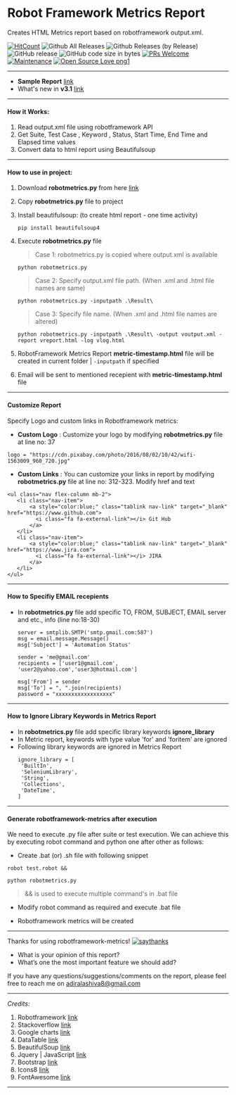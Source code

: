 # Robot Framework Metrics Report

Creates HTML Metrics report based on robotframework output.xml.

[![HitCount](http://hits.dwyl.io/adiralashiva8/robotframework-metrics.svg)](http://hits.dwyl.io/adiralashiva8/robotframework-metrics)
![Github All Releases](https://img.shields.io/github/downloads/adiralashiva8/robotframework-metrics/total.svg)
![Github Releases (by Release)](https://img.shields.io/github/downloads/adiralashiva8/robotframework-metrics/v3-1/total.svg)
![GitHub release](https://img.shields.io/github/release/adiralashiva8/robotframework-metrics.svg)
![GitHub code size in bytes](https://img.shields.io/github/languages/code-size/adiralashiva8/robotframework-metrics.svg)
[![PRs Welcome](https://img.shields.io/badge/PRs-welcome-brightgreen.svg?style=flat-square)](http://makeapullrequest.com)
[![Maintenance](https://img.shields.io/badge/Maintained%3F-yes-green.svg)](https://GitHub.com/Naereen/StrapDown.js/graphs/commit-activity)
[![Open Source Love png1](https://badges.frapsoft.com/os/v1/open-source.png?v=103)](https://github.com/ellerbrock/open-source-badges/)

---
 - __Sample Report__ [link](https://robotframework-metrics.netlify.com/)
 - What's new in __v3.1__ [link](https://github.com/adiralashiva8/robotframework-metrics/releases/tag/v3-1)

---

#### How it Works:

1. Read output.xml file using robotframework API
2. Get Suite, Test Case , Keyword , Status, Start Time, End Time and Elapsed time values
3. Convert data to html report using Beautifulsoup

---

#### How to use in project:

1. Download __robotmetrics.py__ from here [link](https://github.com/adiralashiva8/robotframework-metrics/releases/download/v3-1/robotmetrics.py)

2. Copy __robotmetrics.py__ file to project

3. Install beautifulsoup: (to create html report - one time activity)

    ```
    pip install beautifulsoup4
    ```

4. Execute __robotmetrics.py__ file

    > Case 1: robotmetrics.py is copied where output.xml is available

    ```
    python robotmetrics.py
    ```

    > Case 2: Specify output.xml file path. (When .xml and .html file names are same)

    ```
    python robotmetrics.py -inputpath .\Result\
    ```
    
    > Case 3: Specify file name. (When .xml and .html file names are altered)

    ```
    python robotmetrics.py -inputpath .\Result\ -output voutput.xml -report vreport.html -log vlog.html
    ```
    
5. RobotFramework Metrics Report __metric-timestamp.html__ file will be created in current folder | `-inputpath` if specified

6. Email will be sent to mentioned recepient with __metric-timestamp.html__ file

---

#### Customize Report

Specify Logo and custom links in Robotframework metrics: 

 - __Custom Logo__ : Customize your logo by modifying __robotmetrics.py__ file at line no: 37
 ```
 logo = "https://cdn.pixabay.com/photo/2016/08/02/10/42/wifi-1563009_960_720.jpg"
 ```
 
 - __Custom Links__ : You can customize your links in report by modifying __robotmetrics.py__ file at line no: 312-323. Modify href and text
 ```
 <ul class="nav flex-column mb-2">
	<li class="nav-item">
		<a style="color:blue;" class="tablink nav-link" target="_blank" href="https://www.github.com">
		  <i class="fa fa-external-link"></i> Git Hub
		</a>
	</li>
	<li class="nav-item">
		<a style="color:blue;" class="tablink nav-link" target="_blank" href="https://www.jira.com">
		  <i class="fa fa-external-link"></i> JIRA
		</a>
	</li>
 </ul>
 ```
 
---
#### How to Specifiy EMAIL recepients
 - In __robotmetrics.py__ file add specific TO, FROM, SUBJECT, EMAIL server and etc., info (line no:18-30)
    ```
    server = smtplib.SMTP('smtp.gmail.com:587')
    msg = email.message.Message()
    msg['Subject'] = 'Automation Status'

    sender = 'me@gmail.com'
    recipients = ['user1@gmail.com', 'user2@yahoo.com','user3@hotmail.com']

    msg['From'] = sender
    msg['To'] = ", ".join(recipients)
    password = "xxxxxxxxxxxxxxxxxx"
    ``` 
---

#### How to Ignore Library Keywords in Metrics Report
 - In __robotmetrics.py__ file add specific library keywords __ignore_library__
 - In Metric report, keywords with type value 'for' and 'foritem' are ignored
 - Following library keywords are ignored in Metrics Report
    ```
    ignore_library = [
     'BuiltIn',
     'SeleniumLibrary',
     'String',
     'Collections',
     'DateTime',
    ] 
    ``` 
---

#### Generate robotframework-metrics after execution

We need to execute .py file after suite or test execution. We can achieve this by executing robot command and python one after other as follows:

 - Create .bat (or) .sh file with following snippet

```
robot test.robot &&

python robotmetrics.py
```

 > && is used to execute multiple command's in .bat file

  - Modify robot command as required and execute .bat file
  
  - Robotframework metrics will be created

---

Thanks for using robotframework-metrics! [![saythanks](https://img.shields.io/badge/say-thanks-ff69b4.svg)](https://saythanks.io/to/adiralashiva8)

 - What is your opinion of this report?
 - What’s one the most important feature we should add?

If you have any questions/suggestions/comments on the report, please feel free to reach me on adiralashiva8@gmail.com  
 
---

*Credits:*

1. Robotframework [link](https://robot-framework.readthedocs.io/en/v3.0.4/autodoc/robot.result.html)
2. Stackoverflow [link](http://stackoverflow.com)
3. Google charts [link](https://developers.google.com/chart/)
4. DataTable [link](https://datatables.net/examples/basic_init/table_sorting.html)
5. BeautifulSoup [link](http://beautiful-soup-4.readthedocs.io)
6. Jquery | JavaScript [link](https://www.jqueryscript.net)
7. Bootstrap [link](http://getbootstrap.com/docs/4.1/examples/dashboard/)
8. Icons8 [link](https://icons8.com/)
9. FontAwesome [link](https://fontawesome.com)

---
